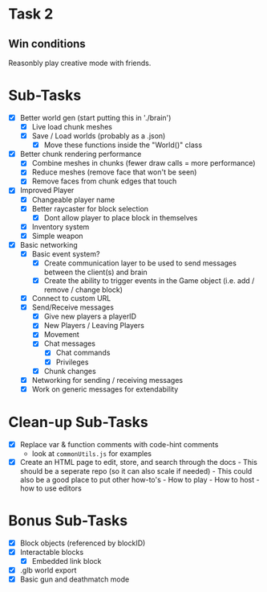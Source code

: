 # Task 2

## Win conditions
Reasonbly play creative mode with friends.

# Sub-Tasks
- [X] Better world gen (start putting this in './brain')
    - [X] Live load chunk meshes
    - [X] Save / Load worlds (probably as a .json)
        - [X] Move these functions inside the "World()" class
- [X] Better chunk rendering performance
    - [X] Combine meshes in chunks (fewer draw calls = more performance)
    - [X] Reduce meshes (remove face that won't be seen)
    - [X] Remove faces from chunk edges that touch
- [X] Improved Player
    - [X] Changeable player name
    - [X] Better raycaster for block selection
        - [X] Dont allow player to place block in themselves
    - [X] Inventory system
    - [X] Simple weapon
- [X] Basic networking
    - [X] Basic event system?
        - [X] Create communication layer to be used to send messages between the client(s) and brain
        - [X] Create the ability to trigger events in the Game object (i.e. add / remove / change block)
    - [X] Connect to custom URL
    - [X] Send/Receive messages
        - [X] Give new players a playerID
        - [X] New Players / Leaving Players
        - [X] Movement
        - [X] Chat messages
            - [X] Chat commands
            - [X] Privileges
        - [X] Chunk changes
    - [X] Networking for sending / receiving messages
    - [X] Work on generic messages for extendability

# Clean-up Sub-Tasks
- [X] Replace var & function comments with code-hint comments
    - look at `commonUtils.js` for examples
- [X] Create an HTML page to edit, store, and search through the docs
        - This should be a seperate repo (so it can also scale if needed)
        - This could also be a good place to put other how-to's
            - How to play
            - How to host
            - how to use editors

# Bonus Sub-Tasks
- [X] Block objects (referenced by blockID)
- [X] Interactable blocks
    - [X] Embedded link block
- [X] .glb world export
- [X] Basic gun and deathmatch mode